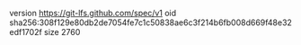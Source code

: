 version https://git-lfs.github.com/spec/v1
oid sha256:308f129e80db2de7054fe7c1c50838ae6c3f214b6fb008d669f48e32edf1702f
size 2760
